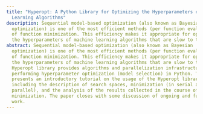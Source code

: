 ```yaml
---
title: "Hyperopt: A Python Library for Optimizing the Hyperparameters of Machine
  Learning Algorithms"
description: Sequential model-based optimization (also known as Bayesian
  optimization) is one of the most efficient methods (per function evaluation)
  of function minimization. This efficiency makes it appropriate for optimizing
  the hyperparameters of machine learning algorithms that are slow to train.
abstract: Sequential model-based optimization (also known as Bayesian
  optimization) is one of the most efficient methods (per function evaluation)
  of function minimization. This efficiency makes it appropriate for optimizing
  the hyperparameters of machine learning algorithms that are slow to train. The
  Hyperopt library provides algorithms and parallelization infrastructure for
  performing hyperparameter optimization (model selection) in Python. This paper
  presents an introductory tutorial on the usage of the Hyperopt library,
  including the description of search spaces, minimization (in serial and
  parallel), and the analysis of the results collected in the course of
  minimization. The paper closes with some discussion of ongoing and future
  work.
---
```


